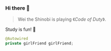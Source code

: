 ### Hi there 👋

> Wei the Shinobi is playing 《*Code of Duty*》.

Study is fun! 👀

```java
@Autowired
private girlFriend girlFriend;
```

